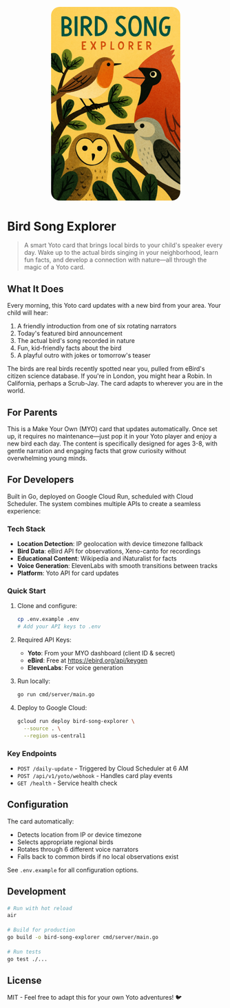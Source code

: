 <p align="center">
<img src="assets/cover/cover.PNG" alt="Bird Song Explorer Cover" width="300" style="border-radius:20px"/>
</p>

# Bird Song Explorer 

> A smart Yoto card that brings local birds to your child's speaker every day. Wake up to the actual birds singing in your neighborhood, learn fun facts, and develop a connection with nature—all through the magic of a Yoto card.

## What It Does

Every morning, this Yoto card updates with a new bird from your area. Your child will hear:
1. A friendly introduction from one of six rotating narrators
2. Today's featured bird announcement  
3. The actual bird's song recorded in nature
4. Fun, kid-friendly facts about the bird
5. A playful outro with jokes or tomorrow's teaser

The birds are real birds recently spotted near you, pulled from eBird's citizen science database. If you're in London, you might hear a Robin. In California, perhaps a Scrub-Jay. The card adapts to wherever you are in the world.

## For Parents

This is a Make Your Own (MYO) card that updates automatically. Once set up, it requires no maintenance—just pop it in your Yoto player and enjoy a new bird each day. The content is specifically designed for ages 3-8, with gentle narration and engaging facts that grow curiosity without overwhelming young minds.

## For Developers

Built in Go, deployed on Google Cloud Run, scheduled with Cloud Scheduler. The system combines multiple APIs to create a seamless experience:

### Tech Stack
- **Location Detection**: IP geolocation with device timezone fallback
- **Bird Data**: eBird API for observations, Xeno-canto for recordings
- **Educational Content**: Wikipedia and iNaturalist for facts
- **Voice Generation**: ElevenLabs with smooth transitions between tracks
- **Platform**: Yoto API for card updates

### Quick Start

1. Clone and configure:
   ```bash
   cp .env.example .env
   # Add your API keys to .env
   ```

2. Required API Keys:
   - **Yoto**: From your MYO dashboard (client ID & secret)
   - **eBird**: Free at https://ebird.org/api/keygen
   - **ElevenLabs**: For voice generation 

3. Run locally:
   ```bash
   go run cmd/server/main.go
   ```

4. Deploy to Google Cloud:
   ```bash
   gcloud run deploy bird-song-explorer \
     --source . \
     --region us-central1
   ```

### Key Endpoints

- `POST /daily-update` - Triggered by Cloud Scheduler at 6 AM
- `POST /api/v1/yoto/webhook` - Handles card play events
- `GET /health` - Service health check

## Configuration

The card automatically:
- Detects location from IP or device timezone
- Selects appropriate regional birds
- Rotates through 6 different voice narrators
- Falls back to common birds if no local observations exist

See `.env.example` for all configuration options.

## Development

```bash
# Run with hot reload
air

# Build for production
go build -o bird-song-explorer cmd/server/main.go

# Run tests
go test ./...
```

## License

MIT - Feel free to adapt this for your own Yoto adventures! 🐦
